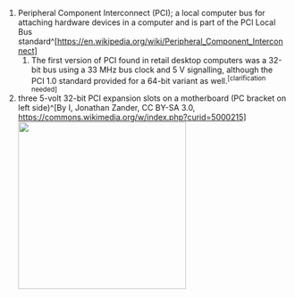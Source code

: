 1. Peripheral Component Interconnect (PCI); a local computer bus for attaching hardware devices in a computer and is part of the PCI Local Bus standard^[https://en.wikipedia.org/wiki/Peripheral_Component_Interconnect]
	1. The first version of PCI found in retail desktop computers was a 32-bit bus using a 33 MHz bus clock and 5 V signalling, although the PCI 1.0 standard provided for a 64-bit variant as well.<sup>[clarification needed]</sup>
2. three 5-volt 32-bit PCI expansion slots on a motherboard (PC bracket on left side)^[By I, Jonathan Zander, CC BY-SA 3.0, https://commons.wikimedia.org/w/index.php?curid=5000215]
   <img src="https://upload.wikimedia.org/wikipedia/commons/6/67/PCI_Slots_Digon3.JPG" width="300" />